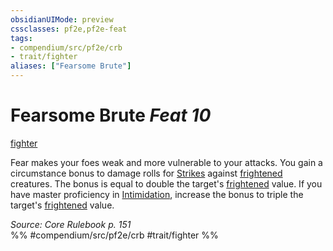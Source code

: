 ```yaml
---
obsidianUIMode: preview
cssclasses: pf2e,pf2e-feat
tags:
- compendium/src/pf2e/crb
- trait/fighter
aliases: ["Fearsome Brute"]
---
```

# Fearsome Brute  *Feat 10*  
[fighter](rules/traits/fighter.md "Fighter Class Trait")  


Fear makes your foes weak and more vulnerable to your attacks. You gain a circumstance bonus to damage rolls for [Strikes](rules/actions/strike.md) against [frightened](rules/conditions.md#Frightened) creatures. The bonus is equal to double the target's [frightened](rules/conditions.md#Frightened) value. If you have master proficiency in [Intimidation](compendium/skills.md#Intimidation), increase the bonus to triple the target's [frightened](rules/conditions.md#Frightened) value.

*Source: Core Rulebook p. 151*  
%% #compendium/src/pf2e/crb #trait/fighter %%